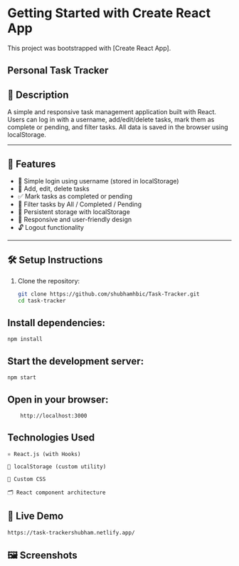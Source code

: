# Getting Started with Create React App

This project was bootstrapped with [Create React App].

## Personal Task Tracker

## 📖 Description
A simple and responsive task management application built with React. Users can log in with a username, add/edit/delete tasks, mark them as complete or pending, and filter tasks. All data is saved in the browser using localStorage.

---

## 🚀 Features

- 🔐 Simple login using username (stored in localStorage)
- 📝 Add, edit, delete tasks
- ✅ Mark tasks as completed or pending
- 📂 Filter tasks by All / Completed / Pending
- 💾 Persistent storage with localStorage
- 📱 Responsive and user-friendly design
- 🔓 Logout functionality

---

## 🛠 Setup Instructions

1. Clone the repository:
   ```bash
   git clone https://github.com/shubhamhbic/Task-Tracker.git
   cd task-tracker

## Install dependencies:
    npm install

## Start the development server:
    npm start

##    Open in your browser:
        http://localhost:3000

## Technologies Used
    ⚛️ React.js (with Hooks)

    💾 localStorage (custom utility)

    🎨 Custom CSS

    🗂 React component architecture

##   🔗 Live Demo
    https://task-trackershubham.netlify.app/

## 🖼 Screenshots
    